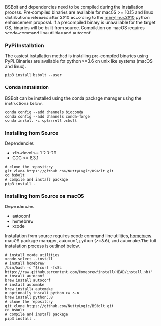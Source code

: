 BSBolt and dependencies need to be compiled during the installation process. Pre-compiled binaries are available for 
macOS >= 10.15 and linux distributions released after 2010 according to the 
[manylinux2010](https://www.python.org/dev/peps/pep-0571/) python enhancement proposal. If a precompiled binary is 
unavailable for the target OS, binaries will be built from source. Compilation on macOS requires xcode-command line 
utilities and autoconf.  

### **PyPi Installation**

The easiest installation method is installing pre-compiled binaries using PyPi. Binaries are available for python >=3.6
on unix like systems (macOS and linux).

```shell
pip3 install bsbolt --user
```

### **Conda Installation**

BSBolt can be installed using the conda package manager using the instructions below. 

```shell
conda config --add channels bioconda
conda config --add channels conda-forge
conda install -c cpfarrell bsbolt
```

### **Installing from Source**

Dependencies

* zlib-devel >= 1.2.3-29
* GCC >= 8.3.1

```shell
# clone the repository
git clone https://github.com/NuttyLogic/BSBolt.git
cd bsbolt
# compile and install package
pip3 install .
```

### **Installing from Source on macOS**

Dependencies 
* autoconf
* homebrew
* xcode

Installation from source requires xcode command line utilities, [homebrew](https://brew.sh/) macOS package manager, 
autoconf, python (>=3.6), and automake.The full installation process is outlined below.

```shell
# install xcode utilities
xcode-select --install
# install homebrew
/bin/bash -c "$(curl -fsSL https://raw.githubusercontent.com/Homebrew/install/HEAD/install.sh)"
# install autoconf
brew install autoconf
# install automake
brew installa automake
# optionally install python >= 3.6
brew install python3.8
# clone the repository
git clone https://github.com/NuttyLogic/BSBolt.git
cd bsbolt
# compile and install package
pip3 install .
```
